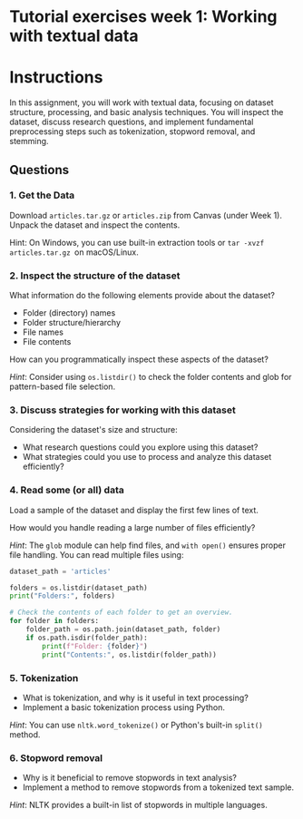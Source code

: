 # Tutorial exercises week 1: Working with textual data

# Instructions

In this assignment, you will work with textual data, focusing on dataset structure, processing, and basic analysis techniques. You will inspect the dataset, discuss research questions, and implement fundamental preprocessing steps such as tokenization, stopword removal, and stemming.

## Questions 

### 1. Get the Data

Download `articles.tar.gz` or `articles.zip` from Canvas (under Week 1). Unpack the dataset and inspect the contents.

Hint: On Windows, you can use built-in extraction tools or `tar -xvzf articles.tar.gz `on macOS/Linux.

###  2. Inspect the structure of the dataset

What information do the following elements provide about the dataset?
-   Folder (directory) names
-   Folder structure/hierarchy
-   File names
-   File contents

How can you programmatically inspect these aspects of the dataset?

*Hint*: Consider using `os.listdir()` to check the folder contents and glob for pattern-based file selection.

### 3. Discuss strategies for working with this dataset

Considering the dataset's size and structure:

-   What research questions could you explore using this dataset?
-   What strategies could you use to process and analyze this dataset efficiently?


### 4. Read some (or all) data

Load a sample of the dataset and display the first few lines of text.

How would you handle reading a large number of files efficiently?

*Hint*: The `glob` module can help find files, and `with open()` ensures proper file handling. You can read multiple files using:

```python
dataset_path = 'articles'

folders = os.listdir(dataset_path)
print("Folders:", folders)

# Check the contents of each folder to get an overview.
for folder in folders:
    folder_path = os.path.join(dataset_path, folder)
    if os.path.isdir(folder_path):
        print(f"Folder: {folder}")
        print("Contents:", os.listdir(folder_path))
```

### 5. Tokenization

-   What is tokenization, and why is it useful in text processing?
-   Implement a basic tokenization process using Python.

*Hint*: You can use `nltk.word_tokenize()` or Python's built-in `split()` method.

### 6. Stopword removal

-   Why is it beneficial to remove stopwords in text analysis?
-   Implement a method to remove stopwords from a tokenized text sample.

*Hint*: NLTK provides a built-in list of stopwords in multiple languages.
